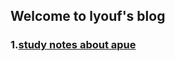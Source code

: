 ## Welcome to lyouf's blog
### 1.[study notes about apue](https://github.com/lyouf/apue-study-notes)
